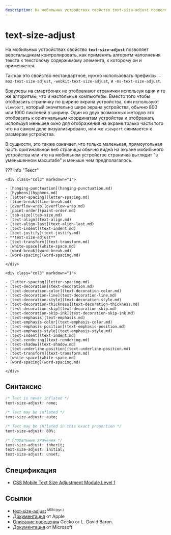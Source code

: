 ```yaml
---
description: На мобильных устройствах свойство text-size-adjust позволяет верстальщикам контролировать, как применять алгоритм наполнения текста к текстовому содержимому элемента, к которому он и применяется
---
```


# text-size-adjust

На мобильных устройствах свойство **`text-size-adjust`** позволяет верстальщикам контролировать, как применять алгоритм наполнения текста к текстовому содержимому элемента, к которому он и применяется.

Так как это свойство нестандартное, нужно использовать префиксы: `-moz-text-size-adjust`, `-webkit-text-size-adjust`, и `-ms-text-size-adjust`.

Браузеры на смартфонах не отображают странички используя одни и те же алгоритмы, что и настольные компьютеры. Вместо того чтобы отобразить страничку по ширине экрана устройства, они используют `viewport`, который значительно шире экрана устройства, обычно 800 или 1000 пикселей в ширину. Один из двух возможных методов это отобразить к оригинальным координатам устройства и отображать используя меньшее окно для отображения на экране только части того что на самом деле визуализировано, или же `viewport` сжимается к размерам устройства.

В сущности, это также означает, что только маленькая, прямоугольная часть оригинальной веб страницы обычно видна на экране мобильного устройства или что на мобильном устройстве страничка выглядит "в уменьшенном масштабе" и меньше чем предполагалось.

??? info "Текст"

    <div class="col3" markdown="1">

    - [hanging-punctuation](hanging-punctuation.md)
    - [hyphens](hyphens.md)
    - [letter-spacing](letter-spacing.md)
    - [line-break](line-break.md)
    - [overflow-wrap](overflow-wrap.md)
    - [paint-order](paint-order.md)
    - [tab-size](tab-size.md)
    - [text-align](text-align.md)
    - [text-align-last](text-align-last.md)
    - [text-indent](text-indent.md)
    - [text-justify](text-justify.md)
    - **text-size-adjust**
    - [text-transform](text-transform.md)
    - [white-space](white-space.md)
    - [word-break](word-break.md)
    - [word-spacing](word-spacing.md)

    </div>

    <div class="col3" markdown="1">

    - [letter-spacing](letter-spacing.md)
    - [text-decoration](text-decoration.md)
    - [text-decoration-color](text-decoration-color.md)
    - [text-decoration-line](text-decoration-line.md)
    - [text-decoration-style](text-decoration-style.md)
    - [text-decoration-thickness](text-decoration-thickness.md)
    - [text-decoration-skip](text-decoration-skip.md)
    - [text-decoration-skip-ink](text-decoration-skip-ink.md)
    - [text-emphasis](text-emphasis.md)
    - [text-emphasis-color](text-emphasis-color.md)
    - [text-emphasis-position](text-emphasis-position.md)
    - [text-emphasis-style](text-emphasis-style.md)
    - [text-indent](text-indent.md)
    - [text-rendering](text-rendering.md)
    - [text-shadow](text-shadow.md)
    - [text-underline-position](text-underline-position.md)
    - [text-transform](text-transform.md)
    - [white-space](white-space.md)
    - [word-spacing](word-spacing.md)

    </div>

## Синтаксис

```css
/* Text is never inflated */
text-size-adjust: none;

/* Text may be inflated */
text-size-adjust: auto;

/* Text may be inflated in this exact proportion */
text-size-adjust: 80%;

/* Глобальные значения */
text-size-adjust: inherit;
text-size-adjust: initial;
text-size-adjust: unset;
```

## Спецификация

- [CSS Mobile Text Size Adjustment Module Level 1](https://drafts.csswg.org/css-size-adjust/#adjustment-control)

## Ссылки

- [text-size-adjust](https://developer.mozilla.org/ru/docs/Web/CSS/text-size-adjust) <sup><small>MDN (рус.)</small></sup>
- [Документация](https://developer.apple.com/library/archive/documentation/AppleApplications/Reference/SafariWebContent/AdjustingtheTextSize/AdjustingtheTextSize.html) от Apple
- [Описание поведения](https://dbaron.org/log/20111126-font-inflation) Gecko от L. David Baron.
- [Документация](<https://docs.microsoft.com/en-us/previous-versions/windows/apps/ff462082(v=vs.105)?redirectedfrom=MSDN>) от Microsoft
